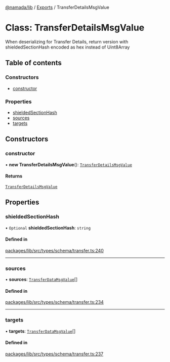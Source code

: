 [@namada/lib](../README.md) / [Exports](../modules.md) / TransferDetailsMsgValue

# Class: TransferDetailsMsgValue

When deserializing for Transfer Details, return version with
shieldedSectionHash encoded as hex instead of Uint8Array

## Table of contents

### Constructors

- [constructor](TransferDetailsMsgValue.md#constructor)

### Properties

- [shieldedSectionHash](TransferDetailsMsgValue.md#shieldedsectionhash)
- [sources](TransferDetailsMsgValue.md#sources)
- [targets](TransferDetailsMsgValue.md#targets)

## Constructors

### constructor

• **new TransferDetailsMsgValue**(): [`TransferDetailsMsgValue`](TransferDetailsMsgValue.md)

#### Returns

[`TransferDetailsMsgValue`](TransferDetailsMsgValue.md)

## Properties

### shieldedSectionHash

• `Optional` **shieldedSectionHash**: `string`

#### Defined in

[packages/lib/src/types/schema/transfer.ts:240](https://github.com/namada-net/namada-sdkjs/blob/317e383a8ca213c3545ce431bc294c7340c765cd/packages/lib/src/types/schema/transfer.ts#L240)

___

### sources

• **sources**: [`TransferDataMsgValue`](TransferDataMsgValue.md)[]

#### Defined in

[packages/lib/src/types/schema/transfer.ts:234](https://github.com/namada-net/namada-sdkjs/blob/317e383a8ca213c3545ce431bc294c7340c765cd/packages/lib/src/types/schema/transfer.ts#L234)

___

### targets

• **targets**: [`TransferDataMsgValue`](TransferDataMsgValue.md)[]

#### Defined in

[packages/lib/src/types/schema/transfer.ts:237](https://github.com/namada-net/namada-sdkjs/blob/317e383a8ca213c3545ce431bc294c7340c765cd/packages/lib/src/types/schema/transfer.ts#L237)
